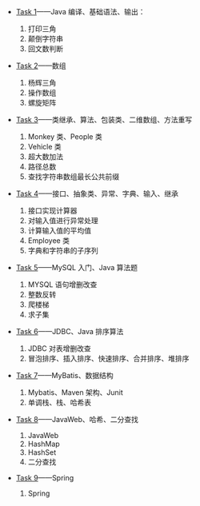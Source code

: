 + [Task 1]()——Java 编译、基础语法、输出：
  1. 打印三角
  2. 颠倒字符串
  3. 回文数判断

+ [Task 2]()——数组
  1. 杨辉三角
  2. 操作数组
  3. 螺旋矩阵

+ [Task 3]()——类继承、算法、包装类、二维数组、方法重写
  1. Monkey 类、People 类
  2. Vehicle 类
  3. 超大数加法
  4. 路径总数
  5. 查找字符串数组最长公共前缀

+ [Task 4]()——接口、抽象类、异常、字典、输入、继承
  1. 接口实现计算器
  2. 对输入值进行异常处理
  3. 计算输入值的平均值
  4. Employee 类
  5. 字典和字符串的子序列

+ [Task 5]()——MySQL 入门、Java 算法题
  1. MYSQL 语句增删改查
  2. 整数反转
  3. 爬楼梯
  4. 求子集

+ [Task 6]()——JDBC、Java 排序算法
  1. JDBC 对表增删改查
  2. 冒泡排序、插入排序、快速排序、合并排序、堆排序

+ [Task 7]()——MyBatis、数据结构
  1. Mybatis、Maven 架构、Junit
  2. 单调栈、栈、哈希表

+ [Task 8]()——JavaWeb、哈希、二分查找
  1. JavaWeb
  2. HashMap
  3. HashSet
  4. 二分查找

+ [Task 9](https://github.com/Ethereal-bang/Note/tree/master/Java/CSA-Java/CSA-Task9-Spring)——Spring
  1. Spring
